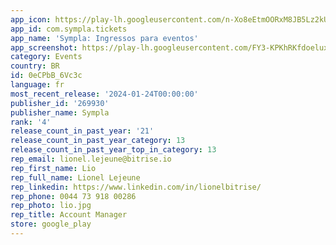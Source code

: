 ```yaml
---
app_icon: https://play-lh.googleusercontent.com/n-Xo8eEtmOORxM8JB5Lz2kUABUXIJ9xBzuG7QO8gYkLg87osEGfETcQJG0jEegMTX9gX
app_id: com.sympla.tickets
app_name: 'Sympla: Ingressos para eventos'
app_screenshot: https://play-lh.googleusercontent.com/FY3-KPKhRKfdoelux4oxc30rsGYnRrQ4wtDepM18pnP1hkXRCJNO2Y7eE3iBtI4O0A
category: Events
country: BR
id: 0eCPbB_6Vc3c
language: fr
most_recent_release: '2024-01-24T00:00:00'
publisher_id: '269930'
publisher_name: Sympla
rank: '4'
release_count_in_past_year: '21'
release_count_in_past_year_category: 13
release_count_in_past_year_top_in_category: 13
rep_email: lionel.lejeune@bitrise.io
rep_first_name: Lio
rep_full_name: Lionel Lejeune
rep_linkedin: https://www.linkedin.com/in/lionelbitrise/
rep_phone: 0044 73 918 00286
rep_photo: lio.jpg
rep_title: Account Manager
store: google_play
---
```

